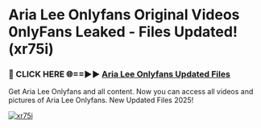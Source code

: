 # Aria Lee Onlyfans Original Videos 0nlyFans Leaked - Files Updated! (xr75i)

<h3>🔴 CLICK HERE 🌐==►► <a href="https://hetstrat.blog/NMqPAm" rel="nofollow">Aria Lee Onlyfans Updated Files</a></h3>

Get Aria Lee Onlyfans and all content. Now you can access all videos and pictures of Aria Lee Onlyfans. New Updated Files 2025!

[![xr75i](https://i.imgur.com/K7sEzmb.gif)](https://hetstrat.blog/NMqPAm)
